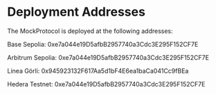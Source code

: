 # Deployment Addresses

The MockProtocol is deployed at the following addresses:

Base Sepolia: 0xe7a044e19D5afbB2957740a3Cdc3E295F152CF7E

Arbitrum Sepolia: 0xe7a044e19D5afbB2957740a3Cdc3E295F152CF7E

Linea Görli: 0x945923132F617Aa5d1bF4E6ea1baCa041Cc9fBEa

Hedera Testnet: 0xe7a044e19D5afbB2957740a3Cdc3E295F152CF7E

